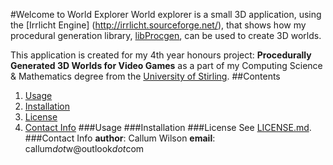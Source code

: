 #Welcome to World Explorer
World explorer is a small 3D application, using the [Irrlicht Engine]
(http://irrlicht.sourceforge.net/), that shows how my procedural generation
library, [libProcgen](https://github.com/callumW/libProcgen), can be used to
create 3D worlds.

This application is created for my 4th year honours project: **Procedurally
Generated 3D Worlds for Video Games** as a part of my Computing Science &
Mathematics degree from the [University of Stirling](http://www.stir.ac.uk).
##Contents
1. [Usage](#usage)
2. [Installation](#installation)
3. [License](#license)
4. [Contact Info](#contact-info)
###Usage
###Installation
###License
See [LICENSE.md](LICENSE.md).
###Contact Info
**author**: Callum Wilson 
**email**: callum*dot*w@outlook*dot*com
